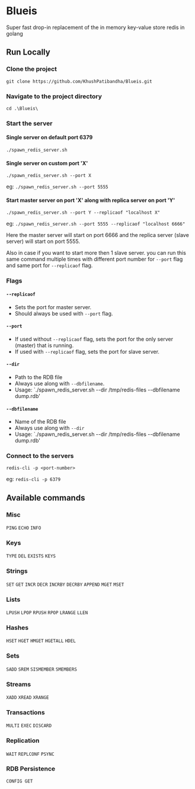 









# Blueis

Super fast drop-in replacement of the in memory key-value store redis in golang

## Run Locally

### Clone the project
`git clone https://github.com/KhushPatibandha/Blueis.git`

### Navigate to the project directory
`cd .\Blueis\`

### Start the server

#### Single server on default port 6379
`./spawn_redis_server.sh`

#### Single server on custom port 'X'
`./spawn_redis_server.sh --port X`

eg: `./spawn_redis_server.sh --port 5555`

#### Start master server on port 'X' along with replica server on port 'Y'
`./spawn_redis_server.sh --port Y --replicaof "localhost X"`

eg: `./spawn_redis_server.sh --port 5555 --replicaof "localhost 6666"`

Here the master server will start on port 6666 and the replica server (slave server) will start on port 5555.

Also in case if you want to start more then 1 slave server. you can run this same command multiple times with different port number for `--port` flag and same port for `--replicaof` flag.

### Flags

#### `--replicaof`
- Sets the port for master server.
- Should always be used with `--port` flag.

#### `--port`
- If used without `--replicaof` flag, sets the port for the only server (master) that is running.
- If used with `--replicaof` flag, sets the port for slave server.

#### `--dir`
- Path to the RDB file
- Always use along with `--dbfilename`.
- Usage: `./spawn_redis_server.sh --dir /tmp/redis-files --dbfilename dump.rdb'

#### `--dbfilename`
- Name of the RDB file
- Always use along with `--dir`
- Usage: `./spawn_redis_server.sh --dir /tmp/redis-files --dbfilename dump.rdb'

### Connect to the servers

`redis-cli -p <port-number>`

eg: `redis-cli -p 6379`

## Available commands
### Misc
`PING` `ECHO` `INFO`
### Keys
`TYPE` `DEL` `EXISTS` `KEYS`
### Strings
`SET` `GET` `INCR` `DECR` `INCRBY` `DECRBY` `APPEND` `MGET` `MSET` 
### Lists
`LPUSH` `LPOP` `RPUSH` `RPOP` `LRANGE` `LLEN`
### Hashes
`HSET` `HGET` `HMGET` `HGETALL` `HDEL`
### Sets
`SADD` `SREM` `SISMEMBER` `SMEMBERS`
### Streams
`XADD` `XREAD` `XRANGE`
### Transactions
`MULTI` `EXEC` `DISCARD`
### Replication
`WAIT` `REPLCONF` `PSYNC`
### RDB Persistence
`CONFIG GET`


























